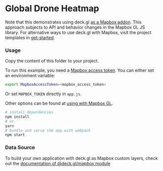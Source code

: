 # Global Drone Heatmap

Note that this demonstrates using deck.gl [as a Mapbox addon](https://medium.com/vis-gl/deckgl-and-mapbox-better-together-47b29d6d4fb1). This approach subjects to API and behavior changes in the Mapbox GL JS library. For alternative ways to use deck.gl with Mapbox, visit the project templates in [get-started](/examples/get-started).


### Usage

Copy the content of this folder to your project. 

To run this example, you need a [Mapbox access token](https://docs.mapbox.com/help/how-mapbox-works/access-tokens/). You can either set an environment variable:

```bash
export MapboxAccessToken=<mapbox_access_token>
```

Or set `MAPBOX_TOKEN` directly in `app.js`.

Other options can be found at [using with Mapbox GL](../../../docs/get-started/using-with-mapbox-gl.md).

```bash
# install dependencies
npm install
# or
yarn
# bundle and serve the app with webpack
npm start
```


### Data Source

To build your own application with deck.gl as Mapbox custom layers, check out the [documentation of @deck.gl/mapbox module](../../../docs/api-reference/mapbox/overview.md)

